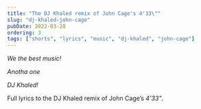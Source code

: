 ```yaml
---
title: "The DJ Khaled remix of John Cage's 4'33\""
slug: "dj-khaled-john-cage"
pubDate: 2022-03-28
ordering: 3
tags: ["shorts", "lyrics", "music", "dj-khaled", "john-cage"]
---
```


<i>

We the best music!

Anotha one

DJ Khaled!

</i>

<div class="quote-attribution">
Full lyrics to the DJ Khaled remix of John Cage’s <i>4'33"</i>.
</div>